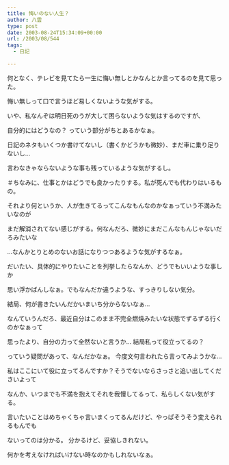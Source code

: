 ```yaml
---
title: 悔いのない人生？
author: 八雲
type: post
date: 2003-08-24T15:34:09+00:00
url: /2003/08/544
tags:
  - 日記

---
```

何となく、テレビを見てたら一生に悔い無しとかなんとか言ってるのを見て思った。

悔い無しって口で言うほど易しくないような気がする。
  
いや、私なんぞは明日死のうが大して困らないような気はするのですが、

自分的にはどうなの？ っていう部分がちとあるかなぁ。
  
日記のネタもいくつか書けてないし（書くかどうかも微妙）、まだ車に乗り足りないし…
  
言わなきゃならないような事も残っているような気がするし。
  
＃ちなみに、仕事とかはどうでも良かったりする。私が死んでも代わりはいるもの。

それより何というか、人が生きてるってこんなもんなのかなぁっていう不満みたいなのが
  
まだ解消されてない感じがする。何なんだろ、微妙にまだこんなもんじゃないだろみたいな
  
…なんかとりとめのないお話になりつつあるような気がするなぁ。
  
だいたい、具体的にやりたいことを列挙したらなんか、どうでもいいような事しか
  
思い浮かばんしなぁ。でもなんだか違うような、すっきりしない気分。
  
結局、何が書きたいんだかいまいち分からないなぁ…
  
なんていうんだろ、最近自分はこのまま不完全燃焼みたいな状態でずるずる行くのかなぁって
  
思ったより、自分の力って全然ないと言うか… 結局私って役立ってるの？
  
っていう疑問があって、なんだかなぁ。 今度文句言われたら言ってみようかな…
  
私はここにいて役に立ってるんですか？そうでないならさっさと追い出してくださいよって
  
なんか、いつまでも不満を抱えてそれを我慢してるって、私らしくない気がする。
  
言いたいことはめちゃくちゃ言いまくってるんだけど、やっぱそうそう変えられるもんでも
  
ないってのは分かる。 分かるけど、妥協しきれない。
  
何かを考えなければいけない時なのかもしれないなぁ。
